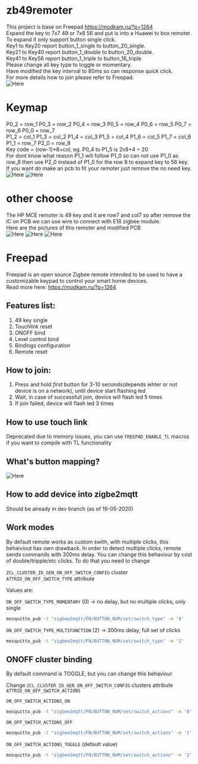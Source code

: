 # zb49remoter
This project is base on Freepad https://modkam.ru/?p=1264<br>
Expand the key to 7x7 49 or 7x8 56 and put is into a Huawei tv box remoter.<br>
To expand it only support button single click.<br>
Key1 to Key20 report button_1_single to button_20_single.<br>
Key21 to Key40 report button_1_double to button_20_double.<br>
Key41 to Key56 report button_1_triple to button_16_triple.<br>
Please change all key type to toggle or momentary.<br>
Have modified the key interval to 80ms so can response quick click.<br>
For more details how to join please refer to Freepad.<br>
![Here](./images/huawei_remoter.jpg) 
# Keymap
P0_2 = row_1 P0_3 = row_2 P0_4 = row_3 P0_5 = row_4 P0_6 = row_5 P0_7 = row_6 P0_0 = row_7<br>
P1_2 = col_1 P1_3 = col_2 P1_4 = col_3 P1_5 = col_4 P1_6 = col_5 P1_7 = col_6 P1_1 = row_7 P2_0 = row_8<br>
Key code = (row-1)*8+col, eg. P0_4 to P1_5 is 2x8+4 = 20<br>
For dont know what reason P1_1 will follow P1_0 so can not use P1_0 as row_8 then use P2_0 instead of P1_0 for the row 8 to expand key to 56 key.<br>
If you want do make an pcb to fit your remoter just remove the no need key.<br>
![Here](./images/keymap.jpg) ![Here](./images/pcb.jpg)
# other choose
The HP MCE remoter is 49 key and it are row7 and col7 so after remove the IC on PCB we can use wire to connect with E18 zigbee module.<br>
Here are the pictures of this remoter and modified PCB <br>
![Here](./images/hpmce.jpg) ![Here](./images/hpmce1.jpg) ![Here](./images/hpmce2.jpg)

# Freepad

Freepad is an open source Zigbee remote intended to be used to have a customizable keypad to control your smart home devices.  
Read more here: https://modkam.ru/?p=1264

## Features list:
1. 49 key single
2. Touchlink reset
3. ONOFF bind
4. Level control bind
5. Bindings configuration
6. Remote reset


## How to join:

1. Press and hold *first* button for 3-10 seconds(depends whter or not device is on a network), until device start flashing led
2. Wait, in case of successfull join, device will flash led 5 times
3. If join failed, device will flash led 3 times

## How to use touch link
 Deprecated due to memory issues, you can use `FREEPAD_ENABLE_TL` macros if you want to compile with TL functionality


## What's button mapping?
![Here](./images/zigbee_keypad22.png)

## How to add device into zigbe2mqtt
Should be already in dev branch (as of 19-05-2020)



## Work modes
By default remote works as custom swith, with multiple clicks, this behaiviout has own drawback.
In order to detect multiple clicks, remote sends commands with 300ms delay.
You can change this behaviour by cost of double/tripple/etc clicks. 
To do that you need to change

`ZCL_CLUSTER_ID_GEN_ON_OFF_SWITCH_CONFIG` cluster `ATTRID_ON_OFF_SWITCH_TYPE` attribute

Values are:

`ON_OFF_SWITCH_TYPE_MOMENTARY` (0) -> no delay, but no multiple clicks, only single

```bash
mosquitto_pub -t "zigbee2mqtt/FN/BUTTON_NUM/set/switch_type" -m '0'
```

`ON_OFF_SWITCH_TYPE_MULTIFUNCTION` (2) -> 300ms delay, full set of clicks

```bash
mosquitto_pub -t "zigbee2mqtt/FN/BUTTON_NUM/set/switch_type" -m '2'
```


## ONOFF cluster binding
By default command is TOGGLE, but you can change this behaviour

Change `ZCL_CLUSTER_ID_GEN_ON_OFF_SWITCH_CONFIG` clusters attribute `ATTRID_ON_OFF_SWITCH_ACTIONS`

`ON_OFF_SWITCH_ACTIONS_ON`

```bash
mosquitto_pub -t "zigbee2mqtt/FN/BUTTON_NUM/set/switch_actions" -m '0'
```

`ON_OFF_SWITCH_ACTIONS_OFF`

```bash
mosquitto_pub -t "zigbee2mqtt/FN/BUTTON_NUM/set/switch_actions" -m '1'
```

`ON_OFF_SWITCH_ACTIONS_TOGGLE` (default value)

```bash
mosquitto_pub -t "zigbee2mqtt/FN/BUTTON_NUM/set/switch_actions" -m '2'
```
